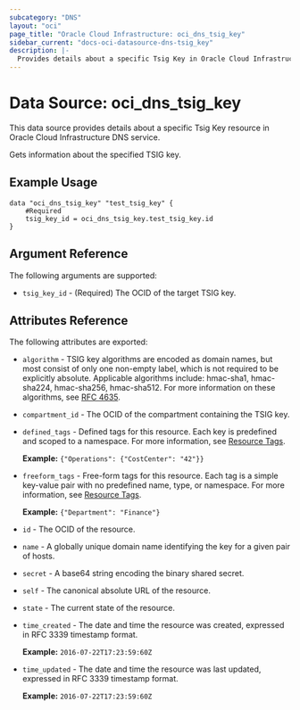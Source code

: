 ```yaml
---
subcategory: "DNS"
layout: "oci"
page_title: "Oracle Cloud Infrastructure: oci_dns_tsig_key"
sidebar_current: "docs-oci-datasource-dns-tsig_key"
description: |-
  Provides details about a specific Tsig Key in Oracle Cloud Infrastructure DNS service
---
```


# Data Source: oci_dns_tsig_key
This data source provides details about a specific Tsig Key resource in Oracle Cloud Infrastructure DNS service.

Gets information about the specified TSIG key.


## Example Usage

```hcl
data "oci_dns_tsig_key" "test_tsig_key" {
	#Required
	tsig_key_id = oci_dns_tsig_key.test_tsig_key.id
}
```

## Argument Reference

The following arguments are supported:

* `tsig_key_id` - (Required) The OCID of the target TSIG key.


## Attributes Reference

The following attributes are exported:

* `algorithm` - TSIG key algorithms are encoded as domain names, but most consist of only one non-empty label, which is not required to be explicitly absolute. Applicable algorithms include: hmac-sha1, hmac-sha224, hmac-sha256, hmac-sha512. For more information on these algorithms, see [RFC 4635](https://tools.ietf.org/html/rfc4635#section-2). 
* `compartment_id` - The OCID of the compartment containing the TSIG key.
* `defined_tags` - Defined tags for this resource. Each key is predefined and scoped to a namespace. For more information, see [Resource Tags](https://docs.cloud.oracle.com/iaas/Content/General/Concepts/resourcetags.htm).

	 **Example:** `{"Operations": {"CostCenter": "42"}}` 
* `freeform_tags` - Free-form tags for this resource. Each tag is a simple key-value pair with no predefined name, type, or namespace. For more information, see [Resource Tags](https://docs.cloud.oracle.com/iaas/Content/General/Concepts/resourcetags.htm).

	 **Example:** `{"Department": "Finance"}` 
* `id` - The OCID of the resource.
* `name` - A globally unique domain name identifying the key for a given pair of hosts.
* `secret` - A base64 string encoding the binary shared secret.
* `self` - The canonical absolute URL of the resource.
* `state` - The current state of the resource.
* `time_created` - The date and time the resource was created, expressed in RFC 3339 timestamp format.

	**Example:** `2016-07-22T17:23:59:60Z` 
* `time_updated` - The date and time the resource was last updated, expressed in RFC 3339 timestamp format.

	**Example:** `2016-07-22T17:23:59:60Z` 

